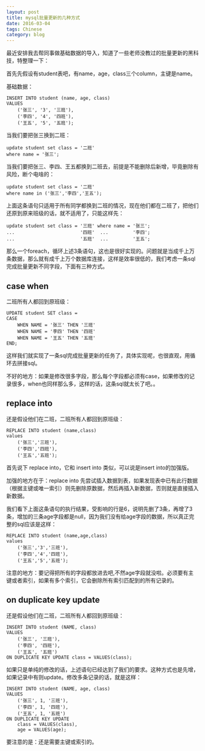 ```yaml
---
layout: post
title: mysql批量更新的几种方式
date: 2016-03-04
tags: Chinese
category: blog
---
```


最近安排我去帮同事做基础数据的导入，知道了一些老师没教过的批量更新的黑科技，特整理一下：

首先先假设有student表吧，有name，age，class三个column，主键是name。

基础数据：

	INSERT INTO student (name, age, class)
	VALUES
		('张三', '3', '三班'),
		('李四', '4', '四班'),
		('王五', '5', '五班');

当我们要把张三换到二班：

	update student set class = '二班' 
	where name = '张三';

当我们要把张三、李四、王五都换到二班去，前提是不能删除后新增，毕竟删除有风险，断个电啥的：
	
	update student set class = '二班' 
	where name in ('张三','李四','王五');

上面这条语句只适用于所有同学都换到二班的情况，现在他们都在二班了，把他们还原到原来班级的话，就不适用了，只能这样先：

	update student set class = '三班' where name = '张三';
	...                        '四班'  ...         '李四';
	...                        '五班'  ...         '王五';

那么一个foreach，循环上述3条语句，这也是很好实现的。问题就是当成千上万条数据，那么就有成千上万个数据库连接，这样是效率很低的，我们考虑一条sql完成批量更新不同字段，下面有三种方式。

case when
---------

二班所有人都回到原班级：
	
	UPDATE student SET class = 
	CASE
		WHEN NAME = '张三' THEN '三班'
		WHEN NAME = '李四' THEN '四班'
		WHEN NAME = '王五' THEN '五班' 
	END;

这样我们就实现了一条sql完成批量更新的任务了，具体实现呢，也很直观，用循环去拼接sql。

不好的地方：如果是修改很多字段，那么每个字段都必须有case，如果修改的记录很多，when也同样那么多，这样的话，这条sql就太长了吧。。

replace into
------------

还是假设他们在二班，二班所有人都回到原班级：

	REPLACE INTO student (name,class) 
	values 
		('张三','三班'),
		('李四','四班'),
		('王五','五班');

首先说下 replace into，它和 insert into 类似，可以说是insert into的加强版。

加强的地方在于：replace into 先尝试插入数据到表，如果发现表中已有此行数据（根据主键或唯一索引）则先删除原数据，然后再插入新数据，否则就是直接插入新数据。

我们看下上面这条语句的执行结果，受影响的行是6，说明先删了3条，再增了3条，增加的三条age字段都是null，因为我们没有给age字段的数据，所以真正完整的sql应该是这样：

	REPLACE INTO student (name,age,class) 
	values 
		('张三','3','三班'),
		('李四','4','四班'),
		('王五','5','五班');

注意的地方：要记得把所有的字段都放进去吧,不然age字段就没啦。必须要有主键或者索引，如果有多个索引，它会删除所有索引匹配到的所有记录的。

on duplicate key update
-----------------------

还是假设他们在二班，二班所有人都回到原班级：
	
	INSERT INTO student (NAME, class)
	VALUES
		('张三', '三班'),
		('李四', '四班'),
		('王五', '五班') 
	ON DUPLICATE KEY UPDATE class = VALUES(class);

如果只是单纯的修改的话，上述语句已经达到了我们的要求。这种方式也是先增，如果记录中有则update。修改多条记录的话，就是这样：

	INSERT INTO student (NAME, age, class)
	VALUES
		('张三', 1, '三班'),
		('李四', 1, '四班'),
		('王五', 1, '五班') 
	ON DUPLICATE KEY UPDATE 
		class = VALUES(class),
		age = VALUES(age);

要注意的是：还是需要主键或索引的。

